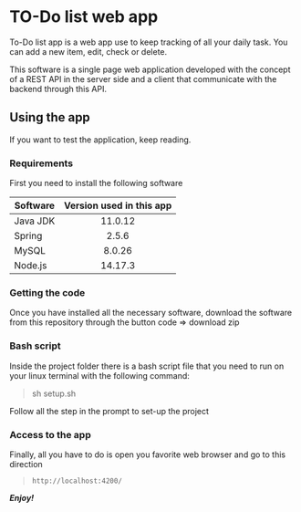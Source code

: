 # TO-Do list web app

To-Do list app is a web app use to keep tracking of all your daily task. 
You can add a new item, edit, check or delete.

This software is a single page web application developed with the concept of a REST API
in the server side and a client that communicate with the backend through this API.

## Using the app

If you want to test the application, keep reading.

### Requirements

First you need to install the following software

| Software  |  Version used in this app |
|---|:----:|
| Java JDK | 11.0.12 |
| Spring   | 2.5.6   |
| MySQL    | 8.0.26  |
| Node.js  | 14.17.3 |

### Getting the code

Once you have installed all the necessary software, download the software from this repository 
through the button code => download zip

### Bash script

Inside the project folder there is a bash script file that you need to run on your linux 
terminal with the following command:

> sh setup.sh

Follow all the step in the prompt to set-up the project 

### Access to the app

Finally, all you have to do is open you favorite web browser and go to this direction

> `http://localhost:4200/`

***Enjoy!***